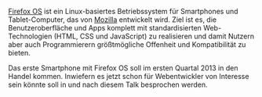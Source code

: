 ﻿[Firefox OS](http://www.mozilla.org/en-US/firefoxos/) ist ein Linux-basiertes Betriebssystem für Smartphones und Tablet-Computer, das von [Mozilla](http://www.mozilla.org/en-US/) entwickelt wird. Ziel ist es, die Benutzeroberfläche und Apps komplett mit standardisierten Web-Technologien (HTML, CSS und JavaScript) zu realisieren und damit Nutzern aber auch Programmierern größtmögliche Offenheit und Kompatibilität zu bieten.

Das erste Smartphone mit Firefox OS soll im ersten Quartal 2013 in den Handel kommen. Inwiefern es jetzt schon für Webentwickler von Interesse sein könnte soll in und nach diesem Talk besprochen werden.